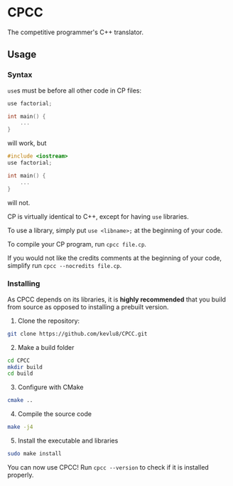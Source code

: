 # CPCC

The competitive programmer's C++ translator.

## Usage

### Syntax

`use`s must be before all other code in CP files:

```cpp
use factorial;

int main() {
	...
}
```

will work, but

```cpp
#include <iostream>
use factorial;

int main() {
	...
}
```

will not.

CP is virtually identical to C++, except for having `use` libraries.

To use a library, simply put `use <libname>;` at the beginning of your code.

To compile your CP program, run `cpcc file.cp`.

If you would not like the credits comments at the beginning of your code, simplify run `cpcc --nocredits file.cp`.

### Installing

As CPCC depends on its libraries, it is **highly recommended** that you build from source as opposed to installing a prebuilt version.

1. Clone the repository: 

```sh
git clone https://github.com/kevlu8/CPCC.git
```

2. Make a build folder

```sh
cd CPCC
mkdir build
cd build
```

3. Configure with CMake

```sh
cmake ..
```

4. Compile the source code

```sh
make -j4
```

5. Install the executable and libraries

```sh
sudo make install
```

You can now use CPCC! Run `cpcc --version` to check if it is installed properly.